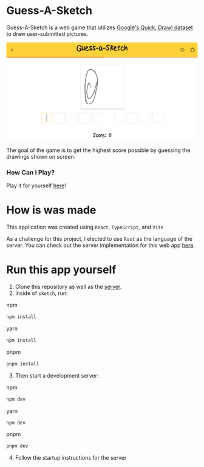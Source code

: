 # Guess-A-Sketch
Guess-A-Sketch is a web game that utilizes [Google's Quick, Draw! dataset](https://github.com/googlecreativelab/quickdraw-dataset) to draw user-submitted pictures.

![preview](preview.jpg)

The goal of the game is to get the highest score possible by guessing the drawings shown on screen. 

### How Can I Play?
Play it for yourself [here](https://www.guess-a-sketch.com/)!

# How is was made
This application was created using `React`, `TypeScript`, and `Vite`

As a challenge for this project, I elected to use `Rust` as the language of the server.
You can check out the server implementation for this web app [here](https://github.com/zachcombs/rusty-guess-a-sketch).


# Run this app yourself
1. Clone this repository as well as the [server](https://github.com/zachcombs/rusty-guess-a-sketch).
2. Inside of `sketch`, run:

npm
```javascript
npm install
```

yarn
```javascript
npm install
```

pnpm
```javascript
pnpm install
```

3. Then start a development server:

npm
```javascript
npm dev
```

yarn
```javascript
npm dev
```

pnpm
```javascript
pnpm dev
```

4. Follow the startup instructions for the server
